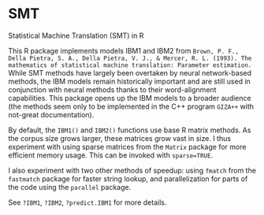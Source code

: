 # SMT
Statistical Machine Translation (SMT) in R

This R package implements models IBM1 and IBM2 from `Brown, P. F., Della Pietra, S. A., Della Pietra, V. J., & Mercer, R. L. (1993). The mathematics of statistical machine translation: Parameter estimation.` While SMT methods have largely been overtaken by neural network-based methods, the IBM models remain historically important and are still used in conjunction with neural methods thanks to their word-alignment capabilities. This package opens up the IBM models to a broader audience (the methods seem only to be implemented in the C++ program `GIZA++` with not-great documentation).

By default, the `IBM1()` and `IBM2()` functions use base R matrix methods. As the corpus size grows larger, these matrices grow vast in size. I thus experiment with using sparse matrices from the `Matrix` package for more efficient memory usage. This can be invoked with `sparse=TRUE`.

I also experiment with two other methods of speedup: using `fmatch` from the `fastmatch` package for faster string lookup, and parallelization for parts of the code using the `parallel` package.

See `?IBM1`, `?IBM2`, `?predict.IBM1` for more details.
